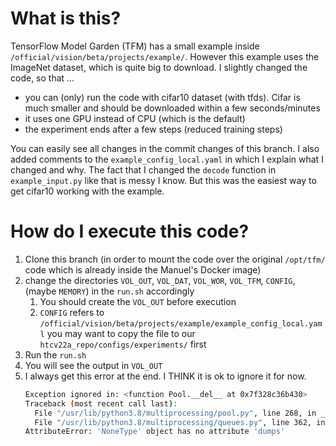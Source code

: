 # What is this?
TensorFlow Model Garden (TFM) has a small example inside `/official/vision/beta/projects/example/`. However this example uses the ImageNet dataset, which is quite big to download. 
I slightly changed the code, so that ...
- you can (only) run the code with cifar10 dataset (with tfds). Cifar is much smaller and should be downloaded within a few seconds/minutes
- it uses one GPU instead of CPU (which is the default)
- the experiment ends after a few steps (reduced training steps)

You can easily see all changes in the commit changes of this branch. I also added comments to the `example_config_local.yaml` in which I explain what I changed and why.
The fact that I changed the `decode` function in `example_input.py` like that is messy I know. But this was the easiest way to get cifar10 working with the example.

# How do I execute this code?
1. Clone this branch (in order to mount the code over the original `/opt/tfm/` code which is already inside the Manuel's Docker image)
2. change the directories `VOL_OUT`, `VOL_DAT`, `VOL_WOR`, `VOL_TFM`, `CONFIG`, (maybe `MEMORY`) in the `run.sh` accordingly
   1. You should create the `VOL_OUT` before execution
   2. `CONFIG` refers to `/official/vision/beta/projects/example/example_config_local.yaml` you may want to copy the file to our `htcv22a_repo/configs/experiments/` first
3. Run the `run.sh`
4. You will see the output in `VOL_OUT`
5. I always get this error at the end. I THINK it is ok to ignore it for now.
   ```bash
   Exception ignored in: <function Pool.__del__ at 0x7f328c36b430>
   Traceback (most recent call last):
     File "/usr/lib/python3.8/multiprocessing/pool.py", line 268, in __del__
     File "/usr/lib/python3.8/multiprocessing/queues.py", line 362, in put
   AttributeError: 'NoneType' object has no attribute 'dumps'
   ```